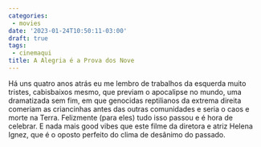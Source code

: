 ```yaml
---
categories:
 - movies
date: '2023-01-24T10:50:11-03:00'
draft: true
tags:
 - cinemaqui
title: A Alegria é a Prova dos Nove
---
```


Há uns quatro anos atrás eu me lembro de trabalhos da esquerda muito tristes, cabisbaixos mesmo, que previam o apocalipse no mundo, uma dramatizada sem fim, em que genocidas reptilianos da extrema direita comeriam as criancinhas antes das outras comunidades e seria o caos e morte na Terra. Felizmente (para eles) tudo isso passou e é hora de celebrar. E nada mais good vibes que este filme da diretora e atriz Helena Ignez, que é o oposto perfeito do clima de desânimo do passado.
